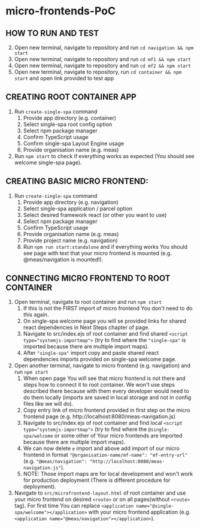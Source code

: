 # micro-frontends-PoC

## HOW TO RUN AND TEST
2. Open new terminal, navigate to repository and run ```cd navigation && npm start```
3. Open new terminal, navigate to repository and run ```cd mf1 && npm start```
4. Open new terminal, navigate to repository and run ```cd mf2 && npm start```
5. Open new terminal, navigate to repository, run ```cd container && npm start``` and open link provided to test app

## CREATING ROOT CONTAINER APP
1. Run ```create-single-spa``` command 
   1. Provide app directory (e.g. container)
   2. Select single-spa root config option
   3. Select npm package manager
   4. Confirm TypeScript usage
   5. Confirm single-spa Layout Engine usage
   6. Provide organisation name (e.g. meas)
2. Run ```npm start``` to check if everything works as expected (You should see welcome single-spa page).

## CREATING BASIC MICRO FRONTEND:
1. Run ```create-single-spa``` command
   1. Provide app directory (e.g. navigation)
   2. Select single-spa application / parcel option
   3. Select desired framework react (or other you want to use)
   4. Select npm package manager
   5. Confirm TypeScript usage
   6. Provide organisation name (e.g. meas)
   7. Provide project name (e.g. navigation)
   8. Run ```npm run start:standalone``` and if everything works You should see page with text that your micro frontend is mounted (e.g. @meas/navigation is mounted!).

## CONNECTING MICRO FRONTEND TO ROOT CONTAINER
   1. Open terminal, navigate to root container and run ```npm start```
      1. If this is not the FIRST import of micro frontend You don't need to do this again.
      2. On single-spa welcome page you will se provided links for shared react dependencies in Next Steps chapter of page.
      3. Navigate to src/index.ejs of root container and find shared ```<script type="systemjs-importmap">``` (try to find where the ```"single-spa"``` is imported because there are multiple import maps).
      4. After ````"single-spa"```` import copy and paste shared react dependencies imports provided on single-spa welcome page.
   2. Open another terminal, navigate to micro frontend (e.g. navigation) and run ```npm start```
      1. When open page You will see that micro frontend is not there and steps how to connect it to root container. We won't use steps described there because with them every developer would need to do them  locally (imports are saved in local storage and not in config files like we will do).
      2. Copy entry link of micro frontend provided in first step on the micro frontend page (e.g. http://localhost:8080/meas-navigation.js)
      3. Navigate to src/index.ejs of root container and find local ```<script type="systemjs-importmap">``` (try to find where the ```@single-spa/welcome``` or some other of Your micro frontends are imported  because there are multiple import maps).
      4. We can now delete ```e``` import and above add import of our micro frontend in format ```"@organisation-name/mf-name": "mf-entry-url"``` (e.g. ```"@meas/navigation": "http://localhost:8080/meas-navigation.js"```).
      5. NOTE: Those import maps are for local development and won't work for production deployment (There is different procedure for deployment).
   3. Navigate to ```src/microfrontend-layout.html``` of root container and use your micro frontend on desired ```<route>``` or on all pages(without ```<route>``` tag). For first time You can replace ```<application name="@single-spa/welcome"></application>``` with your micro frontend application (e.g. ```<application name="@meas/navigation"></application>```).

